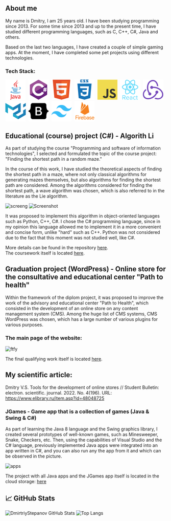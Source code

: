 ## About me

My name is Dmitry, I am 25 years old. I have been studying programming since 2013. For some time since 2013 and up to the present time, 
I have studied different programming languages, such as C, C++, C#, Java and others. 

Based on the last two languages, I have created a couple of simple gaming apps. At the moment, I have completed some pet projects using different technologies.

### Tech Stack:

<p>
<img src="https://github.com/devicons/devicon/blob/master/icons/java/java-original-wordmark.svg" title="Java" alt="Java" width="64" height="64"/>&nbsp;
<img src="https://github.com/devicons/devicon/blob/master/icons/csharp/csharp-original.svg" title="C#" alt="C#" width="64" height="64"/>&nbsp;
<img src="https://github.com/devicons/devicon/blob/master/icons/html5/html5-original.svg" title="HTML5" alt="HTML" width="64" height="64"/>&nbsp;
<img src="https://github.com/devicons/devicon/blob/master/icons/css3/css3-plain-wordmark.svg"  title="CSS3" alt="CSS" width="64" height="64"/>&nbsp; 
<img src="https://github.com/devicons/devicon/blob/master/icons/javascript/javascript-original.svg" title="JavaScript" alt="JavaScript" width="64" height="64"/>&nbsp;
<img src="https://github.com/devicons/devicon/blob/master/icons/react/react-original-wordmark.svg" title="React" alt="React" width="64" height="64"/>&nbsp;
<img src="https://github.com/devicons/devicon/blob/master/icons/redux/redux-original.svg" title="Redux" alt="Redux " width="64" height="64"/>&nbsp;
<img src="https://github.com/devicons/devicon/blob/master/icons/materialui/materialui-original.svg" title="Material UI" alt="Material UI" width="64" height="64"/>&nbsp;
<img src="https://github.com/devicons/devicon/blob/master/icons/bootstrap/bootstrap-plain.svg" title="Bootstrap" alt="Bootstrap" width="64" height="64"/>&nbsp;
<img src="https://github.com/devicons/devicon/blob/master/icons/tailwindcss/tailwindcss-plain.svg" title="Tailwind" alt="Tailwind" width="64" height="64"/>&nbsp;
<img src="https://github.com/devicons/devicon/blob/master/icons/firebase/firebase-plain-wordmark.svg" title="Firebase" alt="Firebase" width="64" height="64"/>&nbsp;
</p>

## Educational (course) project (C#) - Algorith Li
As part of studying the course "Programming and software of information technologies", I selected and formulated the topic of the course project: "Finding the shortest path in a random maze."

In the course of this work, I have studied the theoretical aspects of finding the shortest path in a maze, where not only classical algorithms for generating mazes themselves, but also algorithms for finding the shortest path are considered.
Among the algorithms considered for finding the shortest path, a wave algorithm was chosen, which is also referred to in the literature as the Lie algorithm.

![screeng](https://user-images.githubusercontent.com/61186198/207915084-93d93d08-0111-4b81-b107-dba8861aa1b1.png)
![Screenshot](https://user-images.githubusercontent.com/61186198/207913961-6b1d43b0-745b-42f4-82f5-c1ec6c64ffff.png)

It was proposed to implement this algorithm in object-oriented languages such as Python, C++, C#.
I chose the C# programming language, since in my opinion this language allowed me to implement it in a more convenient and concise form, unlike "hard" such as C++. Python was not considered due to the fact that this moment was not studied well, like C#.

More details can be found in the repository [here](https://github.com/GreyStone97/Algorith_Li).    
The coursework itself is located [here](https://cloud.mail.ru/public/pY23/NKTNW6bje).  

## Graduation project (WordPress) - Online store for the consultative and educational center "Path to health"

Within the framework of the diplom project, it was proposed to improve the work of the advisory and educational center "Path to Health", which consisted in the development of an online store on any content management system (CMS). Among the huge list of CMS systems, CMS WordPress was chosen, which has a large number of various plugins for various purposes.

### The main page of the website:
![ftfy](https://user-images.githubusercontent.com/61186198/206910983-3f5fc3b7-b540-4519-8ef4-1115658bd768.png)

The final qualifying work itself is located [here](https://cloud.mail.ru/public/KQzZ/RXsnXcznP).

## My scientific article: 
Dmitry V.S. Tools for the development of online stores // Student Bulletin: electron. scientific. journal. 2022. No. 4(196). 
URL: https://www.elibrary.ru/item.asp?id=48048725

### JGames - Game app that is a collection of games (Java & Swing & C#)
As part of learning the Java 8 language and the Swing graphics library, I created several prototypes of well-known games, such as Minesweeper, Snake, Checkers, etc. Then, using the capabilities of Visual Studio and the C# language, previously implemented Java apps were integrated into an app written in C#, and you can also run any the app from it and which can be observed in the picture.

![apps](https://user-images.githubusercontent.com/61186198/176729764-10be83f8-d931-4c07-8531-afb480418716.png)

The project with all Java apps and the JGames app itself is located in the cloud storage: [here](https://cloud.mail.ru/public/AYXh/ADBDehBxZ)

## 📈 GitHub Stats

![DmirtriyStepanov GitHub Stats](https://github-readme-stats.vercel.app/api?username=GreyStone97&count_private=true&hide=contribs&show_icons=true&theme=radical)
![Top Langs](https://github-readme-stats.vercel.app/api/top-langs/?username=GreyStone97&count_private=true&hide=tsql&langs_count=7&theme=radical&layout=compact)

